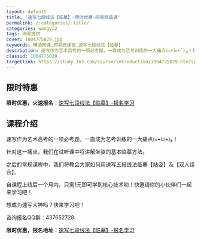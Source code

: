 ```yaml
---
layout: default
title: '速写七段线法【临摹】-限时优惠-网易精品课'
permalink: /:categories/:title/
categories: wangyi2
tags: 网易提供
cover: 1004775029.jpg
keywords: 精选网课,网易云课堂,速写七段线法【临摹】
description: 速写作为艺术高考的一项必考题，一直成为艺考训练的一大痛点(๑•̀ㅂ•́)و！针对这一痛点，我们在试听课中将讲解坐姿的基本
classid: 1004775029
targetlink: https://study.163.com/course/introduction/1004775029.htm?share=1&shareId=1025206652&utm_campaign=share&utm_medium=iphoneShare&utm_source=&utm_u=1025206652
---
```


## 限时特惠

**限时优惠，火速报名**：[速写七段线法【临摹】-报名学习](https://study.163.com/course/introduction/1004775029.htm?share=1&shareId=1025206652&utm_campaign=share&utm_medium=iphoneShare&utm_source=&utm_u=1025206652)

## 课程介绍

速写作为艺术高考的一项必考题，一直成为艺考训练的一大痛点(๑•̀ㅂ•́)و！

针对这一痛点，我们在试听课中将讲解坐姿的基本临摹方法。

之后的常规课程中，我们将教会大家如何用速写五段线法临摹【站姿】及【双人组合】。

自课程上线后一个月内，只需1元即可学到核心技术哟！快邀请你的小伙伴们一起来学习吧！

想成为速写大神吗？快来学习吧！

咨询报名QQ群：437652728

**限时优惠，报名地址**：[速写七段线法【临摹】-报名学习](https://study.163.com/course/introduction/1004775029.htm?share=1&shareId=1025206652&utm_campaign=share&utm_medium=iphoneShare&utm_source=&utm_u=1025206652)


